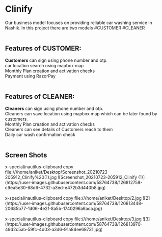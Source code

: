 # Clinify
Our business model focuses on providing reliable car washing service in Nashik.
In this project there are two models
#CUSTOMER
#CLEANER
<br>
<br>
<h2>Features of CUSTOMER:</h2>
<b>Customers</b> can sign using phone number and otp.
<br>
car location search using mapbox map
<br>
Monthly Plan creation and activation checks
<br>
Payment using RazorPay
<br><br>
<h2>Features of CLEANER:</h2>
<b>Cleaners</b> can sign using phone number and otp.
<br>
Cleaners can save location using mapbox map which can be later found by customers.
<br>
Monthly Plan creation and activation checks
<br>
Cleaners can see details of Customers reach to them
<br>
Daily car wash confirmation check
<br>
<br>
<h2>Screen Shots</h2>
x-special/nautilus-clipboard
copy
file:///home/aniket/Desktop/Screenshot_20210723-205912_Clinify%20(1).jpg
![Screenshot_20210723-205912_Clinify (1)](https://user-images.githubusercontent.com/58764738/126812758-c9ea5e30-68d6-4732-a3ed-e472b3d440b8.jpg)
<br>
<br>
x-special/nautilus-clipboard
copy
file:///home/aniket/Desktop/2.jpg
![2](https://user-images.githubusercontent.com/58764738/126813448-20685b77-1d06-4e2f-8a5b-1740296a6aca.jpg)
<br>
<br>
x-special/nautilus-clipboard
copy
file:///home/aniket/Desktop/3.jpg
![3](https://user-images.githubusercontent.com/58764738/126813970-49d2c5ab-59fc-4d03-a3d6-91a84ee68731.jpg)












